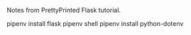 Notes from PrettyPrinted Flask tutorial.

pipenv install flask
pipenv shell
pipenv install python-dotenv
